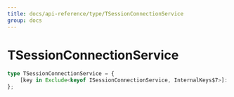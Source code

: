 ```yaml
---
title: docs/api-reference/type/TSessionConnectionService
group: docs
---
```


# TSessionConnectionService

```ts
type TSessionConnectionService = {
    [key in Exclude<keyof ISessionConnectionService, InternalKeys$7>]: unknown;
};
```


